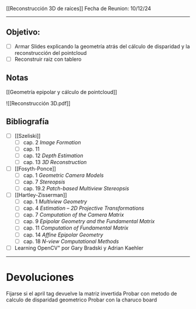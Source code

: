 [[Reconstrucción 3D de raíces]]
Fecha de Reunion: 10/12/24

---

## Objetivo:
- [ ] Armar Slides explicando la geometría atrás del cálculo de disparidad y la reconstrucción del pointcloud
- [ ] Reconstruir raiz con tablero
## Notas
 [[Geometría epipolar y cálculo de pointcloud]]
 
![[Reconstrucción 3D.pdf]]

## Bibliografía

- [ ] [[Szeliski]]
	- [ ] cap. 2 *Image Formation*
	- [ ] cap. 11
	- [ ] cap. 12 *Depth Estimation*
	- [ ] cap. 13 *3D Reconstruction*

- [ ] [[Fosyth-Ponce]]
	- [ ] cap. 1 *Geometric Camera Models*
	- [ ] cap. 7 *Stereopsis*
	- [ ] cap. 19.2 *Patch-based Multiview Stereopsis*

- [ ] [[Hartley-Zisserman]]
	- [ ] cap. 1 *Multiview Geometry*
	- [ ] cap. 4 *Estimation – 2D Projective Transformations*
	- [ ] cap. 7 *Computation of the Camera Matrix*
	- [ ] cap. 9 *Epipolar Geometry and the Fundamental Matrix*
	- [ ] cap. 11 *Computation of Fundamental Matrix*
	- [ ] cap. 14 *Affine Epipolar Geometry*
	- [ ] cap. 18 *N-view Computational Methods*

- [ ]  Learning OpenCV" por Gary Bradski y Adrian Kaehler
---
# Devoluciones
Fijarse si el april tag devuelve la matriz invertida
Probar con metodo de calculo de disparidad geometrico
Probar con la charuco board
